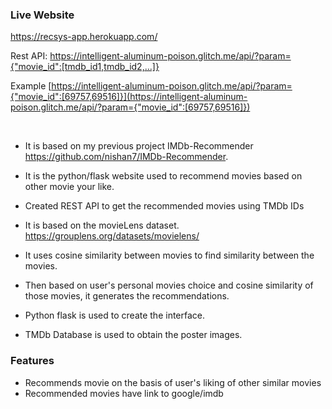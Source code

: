 

### Live Website
https://recsys-app.herokuapp.com/

Rest API:
https://intelligent-aluminum-poison.glitch.me/api/?param={"movie_id":[tmdb_id1,tmdb_id2,...]}

Example
[https://intelligent-aluminum-poison.glitch.me/api/?param={"movie_id":[69757,69516]}](https://intelligent-aluminum-poison.glitch.me/api/?param={"movie_id":[69757,69516]})

<br>


- It is based on my previous project IMDb-Recommender https://github.com/nishan7/IMDb-Recommender.

- It is the python/flask website used to recommend movies based on other movie
 your like.

- Created REST API to get the recommended movies using TMDb IDs

- It is based on the movieLens dataset. https://grouplens.org/datasets/movielens/

- It uses cosine similarity between movies to find similarity between the movies.

- Then based on user's personal movies choice and cosine similarity of those movies, it generates the recommendations.

- Python flask is used to create the interface.

- TMDb Database is used to obtain the poster images.


### Features
- Recommends movie on the basis of user's liking of other similar movies
- Recommended movies have link to google/imdb



##


